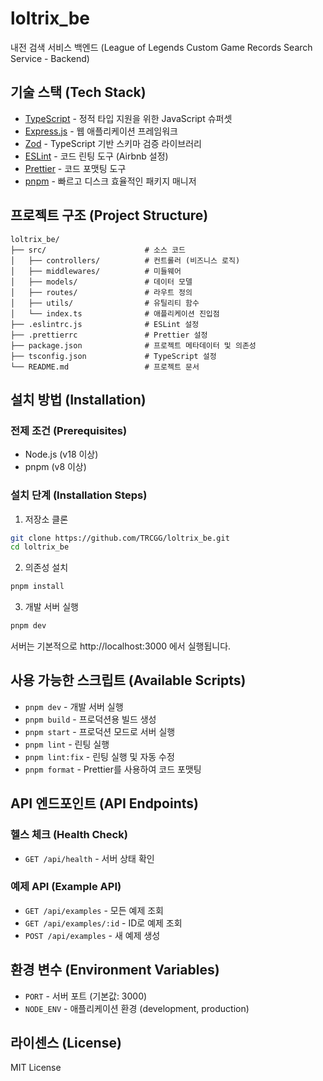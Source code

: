 # loltrix_be

내전 검색 서비스 백엔드 (League of Legends Custom Game Records Search Service - Backend)

## 기술 스택 (Tech Stack)

- [TypeScript](https://www.typescriptlang.org/) - 정적 타입 지원을 위한 JavaScript 슈퍼셋
- [Express.js](https://expressjs.com/) - 웹 애플리케이션 프레임워크
- [Zod](https://zod.dev/) - TypeScript 기반 스키마 검증 라이브러리
- [ESLint](https://eslint.org/) - 코드 린팅 도구 (Airbnb 설정)
- [Prettier](https://prettier.io/) - 코드 포맷팅 도구
- [pnpm](https://pnpm.io/) - 빠르고 디스크 효율적인 패키지 매니저

## 프로젝트 구조 (Project Structure)

```
loltrix_be/
├── src/                      # 소스 코드
│   ├── controllers/          # 컨트롤러 (비즈니스 로직)
│   ├── middlewares/          # 미들웨어
│   ├── models/               # 데이터 모델
│   ├── routes/               # 라우트 정의
│   ├── utils/                # 유틸리티 함수
│   └── index.ts              # 애플리케이션 진입점
├── .eslintrc.js              # ESLint 설정
├── .prettierrc               # Prettier 설정
├── package.json              # 프로젝트 메타데이터 및 의존성
├── tsconfig.json             # TypeScript 설정
└── README.md                 # 프로젝트 문서
```

## 설치 방법 (Installation)

### 전제 조건 (Prerequisites)

- Node.js (v18 이상)
- pnpm (v8 이상)

### 설치 단계 (Installation Steps)

1. 저장소 클론

```bash
git clone https://github.com/TRCGG/loltrix_be.git
cd loltrix_be
```

2. 의존성 설치

```bash
pnpm install
```

3. 개발 서버 실행

```bash
pnpm dev
```

서버는 기본적으로 http://localhost:3000 에서 실행됩니다.

## 사용 가능한 스크립트 (Available Scripts)

- `pnpm dev` - 개발 서버 실행
- `pnpm build` - 프로덕션용 빌드 생성
- `pnpm start` - 프로덕션 모드로 서버 실행
- `pnpm lint` - 린팅 실행
- `pnpm lint:fix` - 린팅 실행 및 자동 수정
- `pnpm format` - Prettier를 사용하여 코드 포맷팅

## API 엔드포인트 (API Endpoints)

### 헬스 체크 (Health Check)

- `GET /api/health` - 서버 상태 확인

### 예제 API (Example API)

- `GET /api/examples` - 모든 예제 조회
- `GET /api/examples/:id` - ID로 예제 조회
- `POST /api/examples` - 새 예제 생성

## 환경 변수 (Environment Variables)

- `PORT` - 서버 포트 (기본값: 3000)
- `NODE_ENV` - 애플리케이션 환경 (development, production)

## 라이센스 (License)

MIT License
